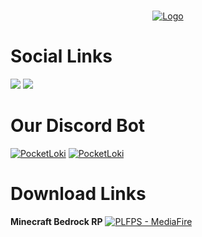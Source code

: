 <br/>
<p align="center">
  <a href="https://github.com/artsvn/PocketLoki">
    <img src="https://static1.textcraft.net/data1/b/4/b470a313d4b5040567f714a8975057ed5fa925c8da39a3ee5e6b4b0d3255bfef95601890afd80709da39a3ee5e6b4b0d3255bfef95601890afd8070975f6a90f68302a925908dbbefd0a80c0.png" alt="Logo">
  </a>
</p>

# Social Links
![](https://discordapp.com/api/guilds/1082401271098638417/widget.png?style=banner2)
[![](https://dcbadge.vercel.app/api/server/R89XUt7uMa)](https://discord.gg/R89XUt7uMa)

# Our Discord Bot
[![PocketLoki](https://img.shields.io/badge/PocketLoki-TicketBot-0B0B0B?logo=https%3A%2F%2Fmedia.discordapp.net%2Fattachments%2F1082425019218546868%2F1095767985853042970%2Fpack_icon.png)](https://discord.com/api/oauth2/authorize?client_id=1048883477149392928&permissions=8&scope=bot%20applications.commands)
[![PocketLoki](https://img.shields.io/badge/PocketLoki-GiveawayBot-0B0B0B?logo=https%3A%2F%2Fmedia.discordapp.net%2Fattachments%2F1082425019218546868%2F1095767985853042970%2Fpack_icon.png)](https://discord.com/api/oauth2/authorize?client_id=1063250459118276618&permissions=8&scope=bot%20applications.commands)

# Download Links

**Minecraft Bedrock RP**
[![PLFPS - MediaFire](https://img.shields.io/badge/Download-PLFPS-0B0B0B?style=for-the-badge&logo=https%3A%2F%2Fgithub.com%2Fartsvn%2FPocketLoki)](https://rb.gy/56x8l)

